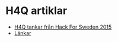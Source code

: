 # H4Q artiklar

* [H4Q tankar från Hack For Sweden 2015](https://github.com/H4Q/therepo/blob/artiklar/_posts/2015-03-15-h4q_hack4swe.md)
* [Länkar](https://github.com/H4Q/therepo/blob/artiklar/_posts/2015-03-15-links.md)

